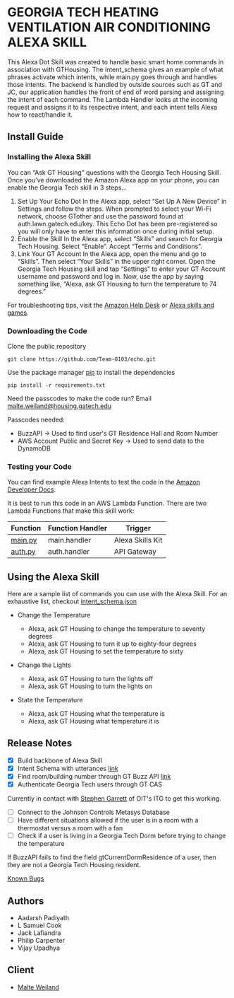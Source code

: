 # GEORGIA TECH HEATING VENTILATION AIR CONDITIONING ALEXA SKILL

This Alexa Dot Skill was created to handle basic smart home commands in association with GTHousing. The intent_schema gives an example of what phrases activate which intents, while main.py goes through and handles those intents. The backend is handled by outside sources such as GT and JC, our application handles the front of end of word parsing and assigning the intent of each command. The Lambda Handler looks at the incoming request and assigns it to its respective intent, and each intent tells Alexa how to react/handle it.

## Install Guide
### Installing the Alexa Skill
You can “Ask GT Housing” questions with the Georgia Tech Housing  Skill. Once you’ve downloaded the Amazon Alexa app on your phone, you can enable the Georgia Tech skill in 3 steps...
1. Set Up Your Echo Dot
    In the Alexa app, select “Set Up A New Device” in Settings and follow the steps. When prompted to select your Wi-Fi network, choose GTother and use the password found at auth.lawn.gatech.edu/key. This Echo Dot has been pre-registered so you will only have to enter this information once during initial setup.
2. Enable the Skill
    In the Alexa app, select “Skills” and search for Georgia Tech Housing. Select “Enable”. Accept “Terms and Conditions”.
3. Link Your GT Account
    In the Alexa app, open the menu and go to “Skills”. Then select “Your Skills” in the upper right corner. Open the Georgia Tech Housing skill and tap “Settings” to enter your GT Account username and password and log in. Now, use the app by saying something like, “Alexa, ask GT Housing to turn the temperature to 74 degrees.”

For troubleshooting tips, visit the [Amazon Help Desk](https://www.amazon.com/gp/help/customer/display.html) or [Alexa skills and games](https://www.amazon.com/gp/help/customer/display.html/ref=hp_bc_nav?ie=UTF8&nodeId=202013760).

### Downloading the Code
Clone the public repository

```commandline
git clone https://github.com/Team-8103/echo.git
```

Use the package manager [pip](https://pip.pypa.io/en/stable/) to install the dependencies
```commandline
pip install -r requirements.txt
```

Need the passcodes to make the code run? Email malte.weiland@housing.gatech.edu

Passcodes needed:
* BuzzAPI -> Used to find user's GT Residence Hall and Room Number
* AWS Account Public and Secret Key -> Used to send data to the DynamoDB

### Testing your Code
You can find example Alexa Intents to test the code in the [Amazon Developer Docs](https://developer.amazon.com/docs/custom-skills/request-and-response-json-reference.html).

It is best to run this code in an AWS Lambda Function.
There are two Lambda Functions that make this skill work:

Function  | Function Handler | Trigger
------------- | ------------- | -------------
[main.py](main.py)  | main.handler | Alexa Skills Kit
[auth.py](auth.py)  | auth.handler | API Gateway

## Using the Alexa Skill
Here are a sample list of commands you can use with the Alexa Skill. For an exhaustive list, checkout [intent_schema.json](intent_schema.json)

* Change the Temperature
    * Alexa, ask GT Housing to change the temperature to seventy degrees
    * Alexa, ask GT Housing to turn it up to eighty-four degrees
    * Alexa, ask GT Housing to set the temperature to sixty

* Change the Lights
    * Alexa, ask GT Housing to turn the lights off
    * Alexa, ask GT Housing to turn the lights on

* State the Temperature
    * Alexa, ask GT Housing what the temperature is
    * Alexa, ask GT Housing what temperature it is

## Release Notes
 - [x] Build backbone of Alexa Skill
 - [x] Intent Schema with utterances [link](intent_schema.json)
 - [x] Find room/building number through GT Buzz API [link](main.py#L92)
 - [x] Authenticate Georgia Tech users through GT CAS
        
Currently in contact with [Stephen Garrett](mailto:stephen.garrett@itg.gatech.edu) of OIT's ITG to get this working.
 - [ ] Connect to the Johnson Controls Metasys Database
 - [ ] Have different situations allowed if the user is in a room with a thermostat versus a room with a fan
 - [ ] Check if a user is living in a Georgia Tech Dorm before trying to change the temperature
        
If BuzzAPI fails to find the field gtCurrentDormResidence of a user, then they are not a Georgia Tech Housing resident.

[Known Bugs](https://github.com/Team-8103/echo/issues)


## Authors
* Aadarsh Padiyath
* L Samuel Cook
* Jack Lafiandra
* Philip Carpenter
* Vijay Upadhya

## Client
* [Malte Weiland](mailto:malte.weiland@housing.gatech.edu)
